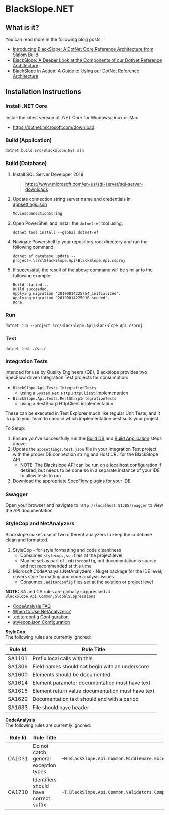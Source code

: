 # BlackSlope.NET

## What is it?

You can read more in the following blog posts:

* [Introducing BlackSlope: A DotNet Core Reference Architecture from Slalom Build](https://medium.com/slalom-build/introducing-black-slope-a-dotnet-core-reference-architecture-from-slalom-build-3f1452eb62ef)
* [BlackSlope: A Deeper Look at the Components of our DotNet Reference Architecture](https://medium.com/slalom-build/blackslope-a-deeper-look-at-the-components-of-our-dotnet-reference-architecture-b7b3a9d6e43b)
* [BlackSlope in Action: A Guide to Using our DotNet Reference Architecture](https://medium.com/slalom-build/blackslope-in-action-a-guide-to-using-our-dotnet-reference-architecture-d1e41eea8024)

## Installation Instructions

### Install .NET Core
Install the latest verison of .NET Core for Windows/Linux or Mac.
* https://dotnet.microsoft.com/download

### Build (Application)

	dotnet build src/BlackSlope.NET.sln

### Build (Database)

1. Install SQL Server Developer 2019
    > https://www.microsoft.com/en-us/sql-server/sql-server-downloads
2. Update connection string server name and credentials in [appsettings.json](./src/BlackSlope.Api/appsettings.json)
    ```
    MoviesConnectionString
    ```
3. Open PowerShell and install the `dotnet-ef` tool using:
    ```
    dotnet tool install --global dotnet-ef
    ```
4. Navigate Powershell to your repository root directory and run the following command:
    ```
    dotnet ef database update --project=.\src\BlackSlope.Api\BlackSlope.Api.csproj
    ```
5. If successful, the result of the above command will be similar to the following example:
    ```
    Build started...
    Build succeeded.
    Applying migration '20190814225754_initialized'.
    Applying migration '20190814225910_seeded'.
    Done.
    ```

### Run

	dotnet run --project src/BlackSlope.Api/BlackSlope.Api.csproj

### Test

    dotnet test ./src/

### Integration Tests
Intended for use by Quality Engineers (QE), Blackslope provides two SpecFlow driven Integration Test projects for consumption:
- `BlackSlope.Api.Tests.IntegrationTests`
  - using a `System.Net.Http.HttpClient` implementation
- `BlackSlope.Api.Tests.RestSharpIntegrationTests`
  - using a RestSharp HttpClient implementation

These can be executed in Test Explorer much like regular Unit Tests, and it is up to your team to choose which implementation best suits your project.

To Setup:
1. Ensure you've successfully run the [Build DB](#build-database) and [Build Application](#build-application) steps above.
2. Update the `appsettings.test.json` file in your Integration Test project with the proper DB connection string and Host URL for the BlackSlope API
    - NOTE: The Blackslope API can be run on a localhost configuration if desired, but needs to be done so in a separate instance of your IDE to allow tests to run
3. Download the appropriate [SpecFlow plugins](https://docs.specflow.org/projects/specflow/en/latest/Installation/Installation.html) for your IDE

### Swagger
Open your browser and navigate to ```http://localhost:51385/swagger``` to view the API documentation

### StyleCop and NetAnalyzers
Blackslope makes use of two different analyzers to keep the codebase clean and formatted.
1. StyleCop - for style formatting and code cleanliness
   - Consumes `stylecop.json` files at the project level
   - May be set as part of `.editorconfig`, but documentation is sparse and not recommended at this time
2. Microsoft.CodeAnalysis.NetAnalyzers - Nuget package for the IDE level; covers style formatting and code analysis issues.
   - Consumes `.editorconfig` files set at the solution or project level

**NOTE:** SA and CA rules are globally suppressed at `BlackSlope.Api.Common.GlobalSuppressions`

* [CodeAnalysis FAQ](https://github.com/MicrosoftDocs/visualstudio-docs/issues/2382)
* [When to Use NetAnalyzers?](https://github.com/MicrosoftDocs/visualstudio-docs/issues/2382)
* [.editorconfig Configuration](https://github.com/dotnet/roslyn-analyzers/blob/main/docs/Analyzer%20Configuration.md)
* [stylecop.json Configuration](https://github.com/DotNetAnalyzers/StyleCopAnalyzers/blob/master/documentation/Configuration.md)

**StyleCop**  
The following rules are currently ignored:

| Rule Id | Rule Title |
| --- | --- |
| SA1101 | Prefix local calls with this |
| SA1309 | Field names should not begin with an underscore |
| SA1600 | Elements should be documented |
| SA1614 | Element parameter documentation must have text |
| SA1616 | Element return value documentation must have text |
| SA1629 | Documentation text should end with a period |
| SA1633 | File should have header |
  
**CodeAnalysis**  
The following rules are currently ignored:

| Rule Id | Rule Title | Scope |
| --- | --- | --- |
| CA1031 | Do not catch general exception types | `~M:BlackSlope.Api.Common.Middleware.ExceptionHandling.ExceptionHandlingMiddleware.Invoke(Microsoft.AspNetCore.Http.HttpContext)~System.Threading.Tasks.Task")` |
| CA1710 | Identifiers should have correct suffix | ```~T:BlackSlope.Api.Common.Validators.CompositeValidator\`1``` |
